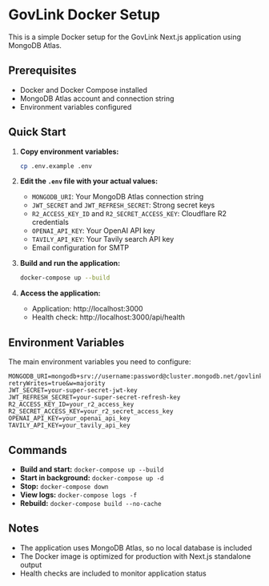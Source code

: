 # GovLink Docker Setup

This is a simple Docker setup for the GovLink Next.js application using MongoDB Atlas.

## Prerequisites

- Docker and Docker Compose installed
- MongoDB Atlas account and connection string
- Environment variables configured

## Quick Start

1. **Copy environment variables:**
   ```bash
   cp .env.example .env
   ```

2. **Edit the `.env` file with your actual values:**
   - `MONGODB_URI`: Your MongoDB Atlas connection string
   - `JWT_SECRET` and `JWT_REFRESH_SECRET`: Strong secret keys
   - `R2_ACCESS_KEY_ID` and `R2_SECRET_ACCESS_KEY`: Cloudflare R2 credentials
   - `OPENAI_API_KEY`: Your OpenAI API key
   - `TAVILY_API_KEY`: Your Tavily search API key
   - Email configuration for SMTP

3. **Build and run the application:**
   ```bash
   docker-compose up --build
   ```

4. **Access the application:**
   - Application: http://localhost:3000
   - Health check: http://localhost:3000/api/health

## Environment Variables

The main environment variables you need to configure:

```env
MONGODB_URI=mongodb+srv://username:password@cluster.mongodb.net/govlink?retryWrites=true&w=majority
JWT_SECRET=your-super-secret-jwt-key
JWT_REFRESH_SECRET=your-super-secret-refresh-key
R2_ACCESS_KEY_ID=your_r2_access_key
R2_SECRET_ACCESS_KEY=your_r2_secret_access_key
OPENAI_API_KEY=your_openai_api_key
TAVILY_API_KEY=your_tavily_api_key
```

## Commands

- **Build and start:** `docker-compose up --build`
- **Start in background:** `docker-compose up -d`
- **Stop:** `docker-compose down`
- **View logs:** `docker-compose logs -f`
- **Rebuild:** `docker-compose build --no-cache`

## Notes

- The application uses MongoDB Atlas, so no local database is included
- The Docker image is optimized for production with Next.js standalone output
- Health checks are included to monitor application status
